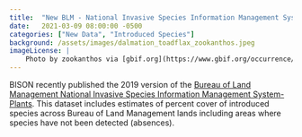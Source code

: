 ```yaml
---
title:  "New BLM - National Invasive Species Information Management System - Plants dataset published"
date:   2021-03-09 08:00:00 -0500
categories: ["New Data", "Introduced Species"]
background: /assets/images/dalmation_toadflax_zookanthos.jpeg
imageLicense: |
    Photo by zookanthos via [gbif.org](https://www.gbif.org/occurrence/2610938963)
---
```

BISON recently published the 2019 version of the [Bureau of Land Management National Invasive Species Information Management System- Plants](https://www.gbif.org/dataset/cc63e998-fe1b-468d-94f1-6afcf494d0e4). This dataset includes estimates of percent cover of introduced species across Bureau of Land Management lands including areas where species have not been detected (absences). 